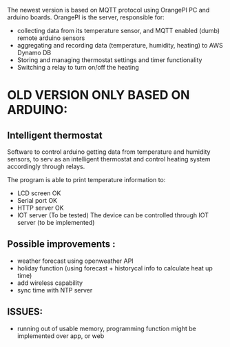The newest version is based on MQTT protocol using OrangePI PC and arduino boards.
OrangePI is the server, responsible for:
 - collecting data from its temperature sensor, and MQTT enabled (dumb) remote arduino sensors
 - aggregating and recording data (temperature, humidity, heating) to AWS Dynamo DB
 - Storing and managing thermostat settings and timer functionality
 - Switching a relay to turn on/off the heating
 


# OLD VERSION ONLY BASED ON ARDUINO:
## Intelligent thermostat

Software to control arduino getting data from temperature and humidity sensors, 
to serv as an intelligent thermostat and control heating system accordingly through relays.
 
 The program is able to print temperature information to:
   - LCD screen      OK   
   - Serial port     OK
   - HTTP server     OK
   - IOT server      (To be tested) 
  The device can be controlled through IOT server (to be implemented) 
 
  
## Possible improvements :
 - weather forecast using openweather API
 - holiday function (using forecast + historycal info to calculate heat up time)
 - add wireless capability
 - sync time with NTP server 
   
## ISSUES: 
 - running out of usable memory, programming function might be implemented over app, or web 

